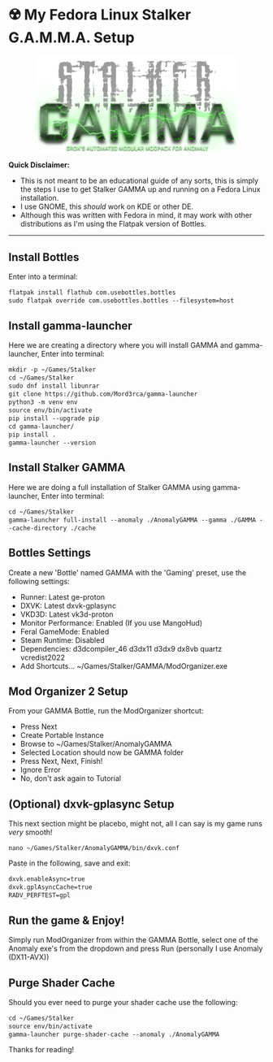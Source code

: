 # ☢️ My Fedora Linux Stalker G.A.M.M.A. Setup

<p align="center">
  <img src="gamma_logo.png" alt="Stalker GAMMA Logo" width="400"/>
</p>

**Quick Disclaimer:**
- This is not meant to be an educational guide of any sorts, this is simply the steps I use to get Stalker GAMMA up and running on a Fedora Linux installation.
- I use GNOME, this *should* work on KDE or other DE.
- Although this was written with Fedora in mind, it may work with other distributions as I'm using the Flatpak version of Bottles.

---

## Install Bottles

Enter into a terminal:

```
flatpak install flathub com.usebottles.bottles
sudo flatpak override com.usebottles.bottles --filesystem=host
```

## Install gamma-launcher

Here we are creating a directory where you will install GAMMA and gamma-launcher, Enter into terminal:

```
mkdir -p ~/Games/Stalker
cd ~/Games/Stalker
sudo dnf install libunrar
git clone https://github.com/Mord3rca/gamma-launcher
python3 -m venv env
source env/bin/activate
pip install --upgrade pip
cd gamma-launcher/
pip install .
gamma-launcher --version
```

## Install Stalker GAMMA

Here we are doing a full installation of Stalker GAMMA using gamma-launcher, Enter into terminal:

```
cd ~/Games/Stalker
gamma-launcher full-install --anomaly ./AnomalyGAMMA --gamma ./GAMMA --cache-directory ./cache
```

## Bottles Settings

Create a new 'Bottle' named GAMMA with the 'Gaming' preset, use the following settings:

- Runner:                   Latest ge-proton
- DXVK:                     Latest dxvk-gplasync
- VKD3D:                    Latest vk3d-proton
- Monitor Performance:      Enabled (If you use MangoHud)
- Feral GameMode:           Enabled
- Steam Runtime:            Disabled
- Dependencies:             d3dcompiler_46 d3dx11 d3dx9 dx8vb quartz vcredist2022
- Add Shortcuts...          ~/Games/Stalker/GAMMA/ModOrganizer.exe

## Mod Organizer 2 Setup

From your GAMMA Bottle, run the ModOrganizer shortcut:

- Press Next
- Create Portable Instance
- Browse to ~/Games/Stalker/AnomalyGAMMA
- Selected Location should now be GAMMA folder
- Press Next, Next, Finish!
- Ignore Error
- No, don't ask again to Tutorial

## (Optional) dxvk-gplasync Setup

This next section might be placebo, might not, all I can say is my game runs *very* smooth!

```
nano ~/Games/Stalker/AnomalyGAMMA/bin/dxvk.conf
```

Paste in the following, save and exit:

```
dxvk.enableAsync=true
dxvk.gplAsyncCache=true
RADV_PERFTEST=gpl
```

## Run the game & Enjoy!

Simply run ModOrganizer from within the GAMMA Bottle, select one of the Anomaly exe's from the dropdown and press Run (personally I use Anomaly (DX11-AVX))

## Purge Shader Cache

Should you ever need to purge your shader cache use the following:

```
cd ~/Games/Stalker
source env/bin/activate
gamma-launcher purge-shader-cache --anomaly ./AnomalyGAMMA
```

Thanks for reading!

